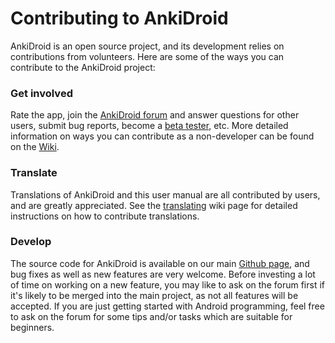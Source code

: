 # Contributing to AnkiDroid

<!-- toc -->

AnkiDroid is an open source project, and its development relies on contributions from volunteers. Here are some of the ways you can contribute to the AnkiDroid project:

### Get involved

Rate the app, join the [AnkiDroid forum](https://groups.google.com/g/anki-android) and answer questions for other users, submit bug reports, become a [beta tester](beta-testing.md), etc. More detailed information on ways you can contribute as a non-developer can be found on the [Wiki](https://github.com/ankidroid/Anki-Android/wiki/Contributing).

### Translate

Translations of AnkiDroid and this user manual are all contributed by users, and are greatly appreciated.
See the <a href="https://github.com/ankidroid/Anki-Android/wiki/Contributing#translate-ankidroid">translating</a> wiki page for detailed instructions on how to contribute translations.

### Develop

The source code for AnkiDroid is available on our main [Github page](https://github.com/ankidroid/Anki-Android), and bug fixes as well as new features are very welcome.
Before investing a lot of time on working on a new feature, you may like to ask on the forum first if it's likely to be merged into the main project, as not all features will be accepted.
If you are just getting started with Android programming, feel free to ask on the forum for some tips and/or tasks which are suitable for beginners.
